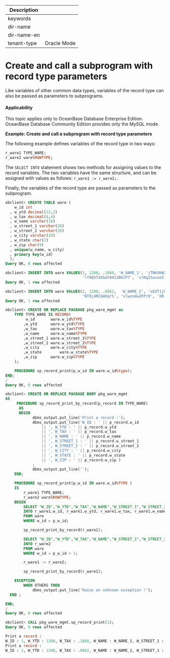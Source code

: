 | Description   |                 |
|---------------|-----------------|
| keywords      |                 |
| dir-name      |                 |
| dir-name-en   |                 |
| tenant-type   | Oracle Mode     |

# Create and call a subprogram with record type parameters

Like variables of other common data types, variables of the record type can also be passed as parameters to subprograms.

  <main id="notice" >
    <h4>Applicability</h4>
    <p>This topic applies only to OceanBase Database Enterprise Edition. OceanBase Database Community Edition provides only the MySQL mode. </p>
  </main>

**Example: Create and call a subprogram with record type parameters**

The following example defines variables of the record type in two ways:

```sql
r_ware1 TYPE_WARE;  
r_ware2 ware%ROWTYPE;
```



The `SELECT INTO` statement shows two methods for assigning values to the record variables. The two variables have the same structure, and can be assigned with values as follows: `r_ware1 := r_ware2;`.

Finally, the variables of the record type are passed as parameters to the subprogram.

```sql
obclient> CREATE TABLE ware (
    w_id int
  , w_ytd decimal(12,2)
  , w_tax decimal(4,4)
  , w_name varchar(10)
  , w_street_1 varchar(20)
  , w_street_2 varchar(20)
  , w_city varchar(20)
  , w_state char(2)
  , w_zip char(9)
  , unique(w_name, w_city)
  , primary key(w_id)
  );
Query OK, 0 rows affected

obclient> INSERT INTO ware VALUES(1, 1200, .1868, 'W_NAME_1', 'jTNkXKWXOdh',
                                  'lf9QXTXXGoF04IZBkCP7', 'srRq15uvxe5', 'GQ', 506811111);
Query OK, 1 row affected

obclient> INSERT INTO ware VALUES(2, 1200, .0862,  'W_NAME_2', 'xEdT1jkENtbLwoI1Zb0',
                                  'NT0j4RCQ4OqrS', 'vlwzndw2FPrO', 'XR', 063311111);
Query OK, 1 row affected

obclient> CREATE OR REPLACE PACKAGE pkg_ware_mgmt as
    TYPE TYPE_WARE IS RECORD(
         w_id       ware.w_id%TYPE
        ,w_ytd      ware.w_ytd%TYPE
        ,w_tax      ware.w_tax%TYPE
        ,w_name     ware.w_name%TYPE
        ,w_street_1 ware.w_street_1%TYPE
        ,w_street_2 ware.w_street_2%TYPE
        ,w_city     ware.w_city%TYPE
        ,w_state        ware.w_state%TYPE
        ,w_zip      ware.w_zip%TYPE
    );

    PROCEDURE sp_record_print(p_w_id IN ware.w_id%type);
END;
/
Query OK, 0 rows affected

obclient> CREATE OR REPLACE PACKAGE BODY pkg_ware_mgmt
AS  
     PROCEDURE sp_record_print_by_record(p_record IN TYPE_WARE)
      AS
      BEGIN
            dbms_output.put_line('Print a record :');
            dbms_output.put_line('W_ID : ' || p_record.w_id
                || ', W_YTD : ' || p_record.w_ytd
                || ', W_TAX : ' || p_record.w_tax
                || ', W_NAME : ' || p_record.w_name
                || ', W_STREET_1 : ' || p_record.w_street_1
                || ', W_STREET_2 : ' || p_record.w_street_2
                || ', W_CITY : ' || p_record.w_city
                || ', W_STATE : ' || p_record.w_state
                || ', W_ZIP : ' || p_record.w_zip )
            ;
            dbms_output.put_line('');
    END;

    PROCEDURE sp_record_print(p_w_id IN ware.w_id%TYPE )
    IS
        r_ware1 TYPE_WARE;  
        r_ware2 ware%ROWTYPE;
    BEGIN
        SELECT "W_ID","W_YTD","W_TAX","W_NAME","W_STREET_1","W_STREET_2","W_CITY","W_STATE","W_ZIP"
        INTO r_ware1.w_id, r_ware1.w_ytd, r_ware1.w_tax, r_ware1.w_name, r_ware1.w_street_1, r_ware1.w_street_2, r_ware1.w_city, r_ware1.w_state, r_ware1.w_zip
        FROM ware
        WHERE w_id = p_w_id;

        sp_record_print_by_record(r_ware1);

        SELECT "W_ID","W_YTD","W_TAX","W_NAME","W_STREET_1","W_STREET_2","W_CITY","W_STATE","W_ZIP"
        INTO r_ware2
        FROM ware
        WHERE w_id = p_w_id + 1;

        r_ware1 := r_ware2;

        sp_record_print_by_record(r_ware1);

    EXCEPTION
        WHEN OTHERS THEN
            dbms_output.put_line('Raise an unknown exception !');          
  END ;

END;
/
Query OK, 0 rows affected  

obclient> CALL pkg_ware_mgmt.sp_record_print(1);
Query OK, 0 rows affected  

Print a record :
W_ID : 1, W_YTD : 1200, W_TAX : .1868, W_NAME : W_NAME_1, W_STREET_1 : jTNkXKWXOdh, W_STREET_2 : lf9QXTXXGoF04IZBkCP7, W_CITY : srRq15uvxe5, W_STATE : GQ, W_ZIP : 506811111
Print a record :
W_ID : 2, W_YTD : 1200, W_TAX : .0862, W_NAME : W_NAME_2, W_STREET_1 : xEdT1jkENtbLwoI1Zb0, W_STREET_2 : NT0j4RCQ4OqrS, W_CITY : vlwzndw2FPrO, W_STATE : XR, W_ZIP : 063311111
```


